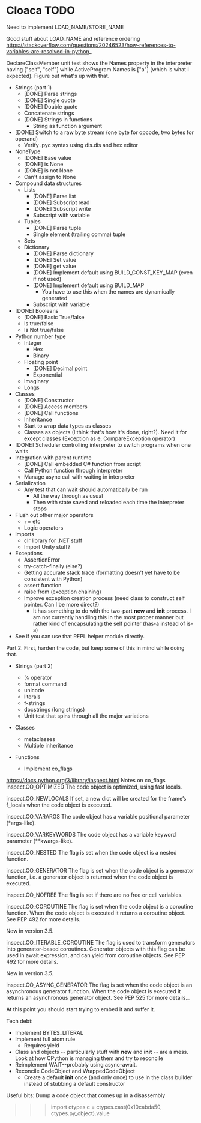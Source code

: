 ﻿Cloaca TODO
===========

Need to implement LOAD_NAME/STORE_NAME

Good stuff about LOAD_NAME and reference ordering
https://stackoverflow.com/questions/20246523/how-references-to-variables-are-resolved-in-python_

DeclareClassMember unit test shows the Names property in the interpreter having ["self", "self"] while
ActiveProgram.Names is ["a"] (which is what I expected). Figure out what's up with that.

* Strings (part 1)
  * [DONE] Parse strings
  * [DONE] Single quote
  * [DONE] Double quote
  * Concatenate strings
  * [DONE] Strings in functions
    * String as function argument
* [DONE] Switch to a raw byte stream (one byte for opcode, two bytes for operand)
  * Verify .pyc syntax using dis.dis and hex editor
* NoneType
  * [DONE] Base value
  * [DONE] is None
  * [DONE] is not None
  * Can't assign to None
* Compound data structures
  * Lists
    * [DONE] Parse list
    * [DONE] Subscript read
    * [DONE] Subscript write
    * Subscript with variable
  * Tuples
    * [DONE] Parse tuple
    * Single element (trailing comma) tuple
  * Sets
  * Dictionary
    * [DONE] Parse dictionary
    * [DONE] Set value
    * [DONE] get value
    * [DONE] Implement default using BUILD_CONST_KEY_MAP (even if not used)
    * [DONE] Implement default using BUILD_MAP
      * You have to use this when the names are dynamically generated
    * Subscript with variable
* [DONE] Booleans
  * [DONE] Basic True/false
  * Is true/false
  * Is Not true/false
* Python number type
  * Integer
     * Hex
     * Binary
  * Floating point
     * [DONE] Decimal point
     * Exponential
  * Imaginary
  * Longs
* Classes
  * [DONE] Constructor
  * [DONE] Access members
  * [DONE] Call functions
  * Inheritance
  * Start to wrap data types as classes
  * Classes as objects (I think that's how it's done, right?). Need it for except classes (Exception as e, CompareException operator)
* [DONE] Scheduler controlling interpreter to switch programs when one waits
* Integration with parent runtime
  * [DONE] Call embedded C# function from script
  * Call Python function through interpreter
  * Manage async call with waiting in interpreter
* Serialization
  * Any test that can wait should automatically be run 
    * All the way through as usual
    * Then with state saved and reloaded each time the interpreter stops
* Flush out other major operators
  * += etc
  * Logic operators
* Imports
  * clr library for .NET stuff
  * Import Unity stuff?
* Exceptions
  * AssertionError
  * try-catch-finally (else?)
  * Getting accurate stack trace (formatting doesn't yet have to be consistent with Python)
  * assert function
  * raise from (exception chaining)
  * Improve exception creation process (need class to construct self pointer. Can I be more direct?)
     * It has something to do with the two-part __new__ and __init__ process. I am not currently handling this
       in the most proper manner but rather kind of encapsulating the self pointer (has-a instead of is-a)
* See if you can use that REPL helper module directly.


Part 2: First, harden the code, but keep some of this in mind while doing that.


* Strings (part 2)
  * % operator
  * format command
  * unicode
  * literals
  * f-strings
  * docstrings (long strings)
  * Unit test that spins through all the major variations
* Classes
  * metaclasses
  * Multiple inheritance

* Functions
  * Implement co_flags

https://docs.python.org/3/library/inspect.html
Notes on co_flags
inspect.CO_OPTIMIZED
The code object is optimized, using fast locals.

inspect.CO_NEWLOCALS
If set, a new dict will be created for the frame’s f_locals when the code object is executed.

inspect.CO_VARARGS
The code object has a variable positional parameter (*args-like).

inspect.CO_VARKEYWORDS
The code object has a variable keyword parameter (**kwargs-like).

inspect.CO_NESTED
The flag is set when the code object is a nested function.

inspect.CO_GENERATOR
The flag is set when the code object is a generator function, i.e. a generator object is returned when the code object is executed.

inspect.CO_NOFREE
The flag is set if there are no free or cell variables.

inspect.CO_COROUTINE
The flag is set when the code object is a coroutine function. When the code object is executed it returns a coroutine object. See PEP 492 for more details.

New in version 3.5.

inspect.CO_ITERABLE_COROUTINE
The flag is used to transform generators into generator-based coroutines. Generator objects with this flag can be used in await expression, and can yield from coroutine objects. See PEP 492 for more details.

New in version 3.5.

inspect.CO_ASYNC_GENERATOR
The flag is set when the code object is an asynchronous generator function. When the code object is executed it returns an asynchronous generator object. See PEP 525 for more details._


At this point you should start trying to embed it and suffer it.



Tech debt:
* Implement BYTES_LITERAL
* Implement full atom rule
  * Requires yield
* Class and objects -- particularly stuff with __new__ and __init__ -- are a mess.
  Look at how CPython is managing them and try to reconcile
* Reimplement WAIT--probably using async-await.  
* Reconcile CodeObject and WrappedCodeObject
  * Create a default __init__ once (and only once) to use in the class builder instead of stubbing a default constructor

Useful bits:
Dump a code object that comes up in a disassembly
>>> import ctypes
>>> c = ctypes.cast(0x10cabda50, ctypes.py_object).value